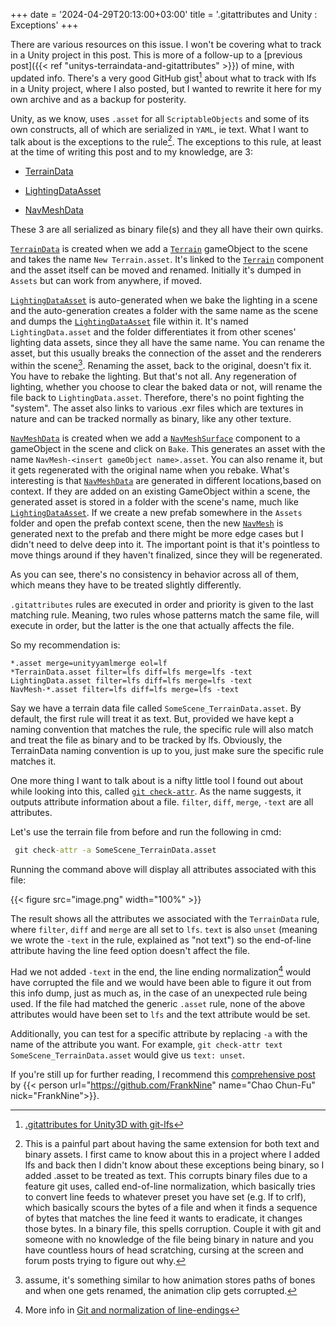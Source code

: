 +++
date = '2024-04-29T20:13:00+03:00'
title = '.gitattributes and Unity : Exceptions'
+++

There are various resources on this issue. I won't be covering what to track in a Unity project in this post. This is more of a follow-up to a [previous post]({{< ref "unitys-terraindata-and-gitattributes" >}}) of mine, with updated info. There's a very good GitHub gist[^1] about what to track with lfs in a Unity project, where I also posted, but I wanted to rewrite it here for my own archive and as a backup for posterity.

Unity, as we know, uses `.asset` for all `ScriptableObjects` and some of its own constructs, all of which are serialized in `YAML`, ie text. What I want to talk about is the exceptions to the rule[^2]. The exceptions to this rule, at least at the time of writing this post and to my knowledge, are 3:

* [TerrainData](https://docs.unity3d.com/ScriptReference/TerrainData.html)

* [LightingDataAsset](https://docs.unity3d.com/ScriptReference/LightingDataAsset.html)

* [NavMeshData](https://docs.unity3d.com/ScriptReference/AI.NavMeshData.html)

These 3 are all serialized as binary file(s) and they all have their own quirks.

[`TerrainData`](https://docs.unity3d.com/ScriptReference/TerrainData.html) is created when we add a [`Terrain`](https://docs.unity3d.com/ScriptReference/Terrain.html) gameObject to the scene and takes the name `New Terrain.asset`. It's linked to the [`Terrain`](https://docs.unity3d.com/ScriptReference/Terrain.html) component and the asset itself can be moved and renamed. Initially it's dumped in `Assets` but can work from anywhere, if moved.

[`LightingDataAsset`](https://docs.unity3d.com/ScriptReference/LightingDataAsset.html) is auto-generated when we bake the lighting in a scene and the auto-generation creates a folder with the same name as the scene and dumps the [`LightingDataAsset`](https://docs.unity3d.com/ScriptReference/LightingDataAsset.html) file within it. It's named `LightingData.asset` and the folder differentiates it from other scenes' lighting data assets, since they all have the same name. You can rename the asset, but this usually breaks the connection of the asset and the renderers within the scene[^3]. Renaming the asset, back to the original, doesn't fix it. You have to rebake the lighting. But that's not all. Any regeneration of lighting, whether you choose to clear the baked data or not, will rename the file back to `LightingData.asset`. Therefore, there's no point fighting the "system". The asset also links to various .exr files which are textures in nature and can be tracked normally as binary, like any other texture.

[`NavMeshData`](https://docs.unity3d.com/ScriptReference/AI.NavMeshData.html) is created when we add a [`NavMeshSurface`](https://docs.unity3d.com/Packages/com.unity.ai.navigation@2.0/api/Unity.AI.Navigation.NavMeshSurface.html) component to a gameObject in the scene and click on `Bake`. This generates an asset with the name `NavMesh-<insert gameObject name>.asset`. You can also rename it, but it gets regenerated with the original name when you rebake. What's interesting is that [`NavMeshData`](https://docs.unity3d.com/ScriptReference/AI.NavMeshData.html) are generated in different locations,based on context. If they are added on an existing GameObject within a scene, the generated asset is stored in a folder with the scene's name, much like [`LightingDataAsset`](https://docs.unity3d.com/ScriptReference/LightingDataAsset.html). If we create a new prefab somewhere in the `Assets` folder and open the prefab context scene, then the new [`NavMesh`](https://docs.unity3d.com/ScriptReference/AI.NavMesh.html) is generated next to the prefab and there might be more edge cases but I didn't need to delve deep into it. The important point is that it's pointless to move things around if they haven't finalized, since they will be regenerated.

As you can see, there's no consistency in behavior across all of them, which means they have to be treated slightly differently.

`.gitattributes` rules are executed in order and priority is given to the last matching rule. Meaning, two rules whose patterns match the same file, will execute in order, but the latter is the one that actually affects the file.

So my recommendation is:

```.gitattributes
*.asset merge=unityyamlmerge eol=lf
*TerrainData.asset filter=lfs diff=lfs merge=lfs -text
LightingData.asset filter=lfs diff=lfs merge=lfs -text
NavMesh-*.asset filter=lfs diff=lfs merge=lfs -text
```

Say we have a terrain data file called `SomeScene_TerrainData.asset`. By default, the first rule will treat it as text. But, provided we have kept a naming convention that matches the rule, the specific rule will also match and treat the file as binary and to be tracked by lfs. Obviously, the TerrainData naming convention is up to you, just make sure the specific rule matches it.

One more thing I want to talk about is a nifty little tool I found out about while looking into this, called [`git check-attr`](https://www.git-scm.com/docs/git-check-attr). As the name suggests, it outputs attribute information about a file. `filter`, `diff`, `merge`, `-text` are all attributes.

Let's use the terrain file from before and run the following in cmd:

```cmd
 git check-attr -a SomeScene_TerrainData.asset
```

Running the command above will display all attributes associated with this file:

{{< figure src="image.png" width="100%" >}}

The result shows all the attributes we associated with the `TerrainData` rule, where `filter`, `diff` and `merge` are all set to `lfs`. `text` is also `unset` (meaning we wrote the `-text` in the rule, explained as "not text") so the end-of-line attribute having the line feed option doesn't affect the file.

Had we not added `-text` in the end, the line ending normalization[^4] would have corrupted the file and we would have been able to figure it out from this info dump, just as much as, in the case of an unexpected rule being used. If the file had matched the generic `.asset` rule, none of the above attributes would have been set to `lfs` and the text attribute would be set.

Additionally, you can test for a specific attribute by replacing `-a` with the name of the attribute you want. For example, `git check-attr text SomeScene_TerrainData.asset` would give us `text: unset`.

If you're still up for further reading, I recommend this [comprehensive post](https://www.chunfuchao.com/posts/unity-git-en/#gitattributes) by {{< person url="https://github.com/FrankNine" name="Chao Chun-Fu" nick="FrankNine">}}.

[^1]: [.gitattributes for Unity3D with git-lfs](https://gist.github.com/nemotoo/b8a1c3a0f1225bb9231979f389fd4f3f)
[^2]: This is a painful part about having the same extension for both text and binary assets. I first came to know about this in a project where I added lfs and back then I didn't know about these exceptions being binary, so I added .asset to be treated as text. This corrupts binary files due to a feature git uses, called end-of-line normalization, which basically tries to convert line feeds to whatever preset you have set (e.g. lf to crlf), which basically scours the bytes of a file and when it finds a sequence of bytes that matches the line feed it wants to eradicate, it changes those bytes. In a binary file, this spells corruption. Couple it with git and someone with no knowledge of the file being binary in nature and you have countless hours of head scratching, cursing at the screen and forum posts trying to figure out why.
[^3]:  assume, it's something similar to how animation stores paths of bones and when one gets renamed, the animation clip gets corrupted.
[^4]: More info in [Git and normalization of line-endings](https://dev.to/kevinshu/git-and-normalization-of-line-endings-228j)

